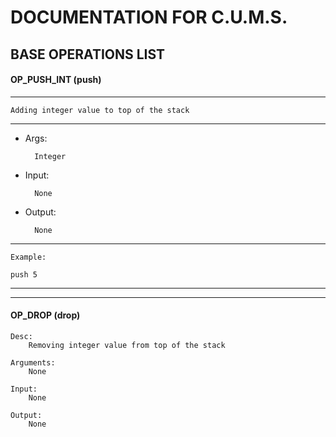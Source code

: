 # DOCUMENTATION FOR C.U.M.S.


## BASE OPERATIONS LIST

#### OP_PUSH_INT (push)
---

	Adding integer value to top of the stack
---
- Args:
	
		Integer
		
- Input: 
	
		None
		
- Output: 
	
		None
		
---
	Example:
	
	push 5
---

---

#### OP_DROP (drop) 
	
	Desc:
		Removing integer value from top of the stack
		
	Arguments:
		None
		
	Input:
		None
		
	Output:
		None

	  
